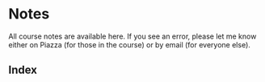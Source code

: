 # Notes

All course notes are available here. If you see an error, please let me know either on Piazza (for those in the course) or by email (for everyone else).

## Index